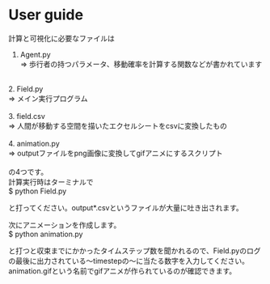 # User guide

計算と可視化に必要なファイルは

1. Agent.py <br>
  => 歩行者の持つパラメータ、移動確率を計算する関数などが書かれています<br>
<br>
2. Field.py <br>
  => メイン実行プログラム <br>
<br>
3. field.csv <br> 
  => 人間が移動する空間を描いたエクセルシートをcsvに変換したもの <br>
<br>
4. animation.py <br>
  => outputファイルをpng画像に変換してgifアニメにするスクリプト <br>
<br>
の4つです。<br>
計算実行時はターミナルで<br>
$ python Field.py <br>

と打ってください。output*.csvというファイルが大量に吐き出されます。<br>

次にアニメーションを作成します。<br>
$ python animation.py <br>

と打つと収束までにかかったタイムステップ数を聞かれるので、Field.pyのログの最後に出力されている〜timestepの〜に当たる数字を入力してください。<br>
animation.gifという名前でgifアニメが作られているのが確認できます。

